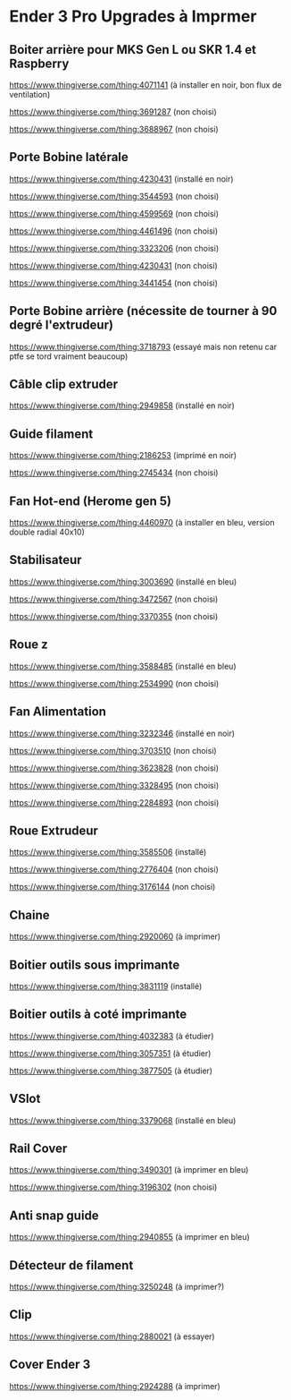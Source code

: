 # Ender 3 Pro Upgrades à Imprmer

## Boiter arrière pour MKS Gen L ou SKR 1.4 et Raspberry
https://www.thingiverse.com/thing:4071141 (à installer en noir, bon flux de ventilation)

https://www.thingiverse.com/thing:3691287 (non choisi)

https://www.thingiverse.com/thing:3688967 (non choisi)


## Porte Bobine latérale

https://www.thingiverse.com/thing:4230431 (installé en noir)

https://www.thingiverse.com/thing:3544593 (non choisi)

https://www.thingiverse.com/thing:4599569 (non choisi)

https://www.thingiverse.com/thing:4461496 (non choisi)

https://www.thingiverse.com/thing:3323206 (non choisi)

https://www.thingiverse.com/thing:4230431 (non choisi)

https://www.thingiverse.com/thing:3441454 (non choisi)


## Porte Bobine arrière (nécessite de tourner à 90 degré l'extrudeur)
https://www.thingiverse.com/thing:3718793 (essayé mais non retenu car ptfe se tord vraiment beaucoup)


##  Câble clip extruder
https://www.thingiverse.com/thing:2949858 (installé en noir)


## Guide filament
https://www.thingiverse.com/thing:2186253 (imprimé en noir)

https://www.thingiverse.com/thing:2745434 (non choisi)


##  Fan Hot-end (Herome gen 5)

https://www.thingiverse.com/thing:4460970 (à installer en bleu, version double radial 40x10)


## Stabilisateur
https://www.thingiverse.com/thing:3003690 (installé en bleu)

https://www.thingiverse.com/thing:3472567 (non choisi)

https://www.thingiverse.com/thing:3370355 (non choisi)


## Roue z
https://www.thingiverse.com/thing:3588485 (installé en bleu)

https://www.thingiverse.com/thing:2534990 (non choisi)


## Fan Alimentation
https://www.thingiverse.com/thing:3232346 (installé en noir)

https://www.thingiverse.com/thing:3703510 (non choisi)

https://www.thingiverse.com/thing:3623828 (non choisi)

https://www.thingiverse.com/thing:3328495 (non choisi)

https://www.thingiverse.com/thing:2284893 (non choisi)


## Roue Extrudeur
https://www.thingiverse.com/thing:3585506 (installé)

https://www.thingiverse.com/thing:2776404 (non choisi)

https://www.thingiverse.com/thing:3176144 (non choisi)


## Chaine
https://www.thingiverse.com/thing:2920060 (à imprimer)


## Boitier outils sous imprimante
https://www.thingiverse.com/thing:3831119 (installé)


## Boitier outils à coté imprimante
https://www.thingiverse.com/thing:4032383 (à étudier)

https://www.thingiverse.com/thing:3057351 (à étudier)

https://www.thingiverse.com/thing:3877505 (à étudier)


## VSlot
https://www.thingiverse.com/thing:3379068 (installé en bleu)


## Rail Cover
https://www.thingiverse.com/thing:3490301 (à imprimer en bleu)

https://www.thingiverse.com/thing:3196302 (non choisi)


## Anti snap guide 
https://www.thingiverse.com/thing:2940855 (à imprimer en bleu)


## Détecteur de filament
https://www.thingiverse.com/thing:3250248 (à imprimer?)

## Clip
https://www.thingiverse.com/thing:2880021 (à essayer)


## Cover Ender 3
https://www.thingiverse.com/thing:2924288 (à imprimer)
